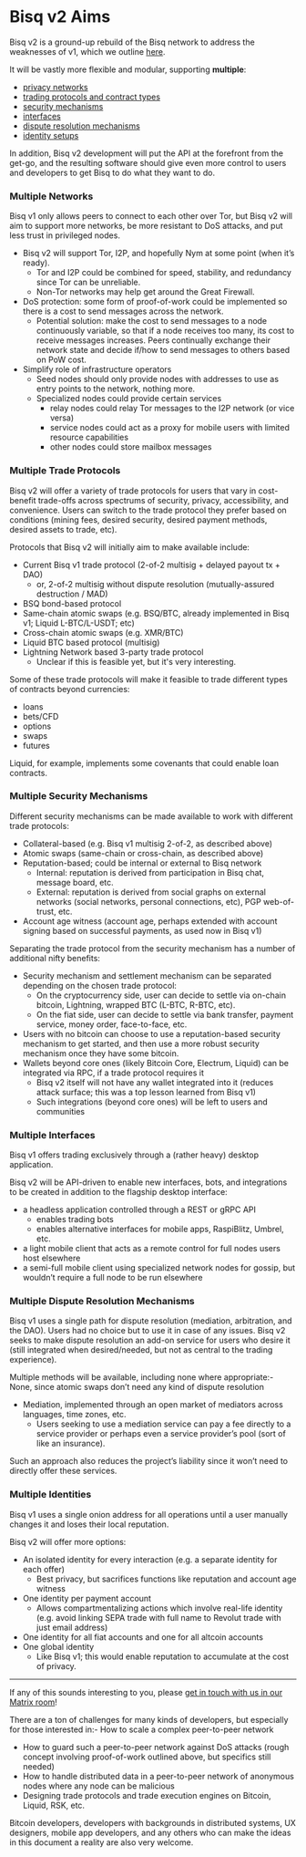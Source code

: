 # Bisq v2 Aims

Bisq v2 is a ground-up rebuild of the Bisq network to address the weaknesses of v1, which we outline [here](./motivations.md). 

It will be vastly more flexible and modular, supporting **multiple**: 
- [privacy networks](#multiple-networks)
- [trading protocols and contract types](#multiple-trade-protocols)
- [security mechanisms](#multiple-security-mechanisms)
- [interfaces](#multiple-interfaces)
- [dispute resolution mechanisms](#multiple-dispute-resolution-mechanisms)
- [identity setups](#multiple-identities)

In addition, Bisq v2 development will put the API at the forefront from the get-go, and the resulting software should give even more control to users and developers to get Bisq to do what they want to do.  

### Multiple Networks

Bisq v1 only allows peers to connect to each other over Tor, but Bisq v2 will aim to support more networks, be more resistant to DoS attacks, and put less trust in privileged nodes.
- Bisq v2 will support Tor, I2P, and hopefully Nym at some point (when it’s ready).
  - Tor and I2P could be combined for speed, stability, and redundancy since Tor can be unreliable.
  - Non-Tor networks may help get around the Great Firewall.
- DoS protection: some form of proof-of-work could be implemented so there is a cost to send messages across the network.
  - Potential solution: make the cost to send messages to a node continuously variable, so that if a node receives too many, its cost to receive messages increases. Peers continually exchange their network state and decide if/how to send messages to others based on PoW cost.
- Simplify role of infrastructure operators
  - Seed nodes should only provide nodes with addresses to use as entry points to the network, nothing more.
  - Specialized nodes could provide certain services
    - relay nodes could relay Tor messages to the I2P network (or vice versa)
    - service nodes could act as a proxy for mobile users with limited resource capabilities
    - other nodes could store mailbox messages

### Multiple Trade Protocols

Bisq v2 will offer a variety of trade protocols for users that vary in cost-benefit trade-offs across spectrums of security, privacy, accessibility, and convenience. Users can switch to the trade protocol they prefer based on conditions (mining fees, desired security, desired payment methods, desired assets to trade, etc).

Protocols that Bisq v2 will initially aim to make available include:
- Current Bisq v1 trade protocol (2-of-2 multisig + delayed payout tx + DAO)
  - or, 2-of-2 multisig without dispute resolution (mutually-assured destruction / MAD)
- BSQ bond-based protocol
- Same-chain atomic swaps (e.g. BSQ/BTC, already implemented in Bisq v1; Liquid L-BTC/L-USDT; etc)
- Cross-chain atomic swaps (e.g. XMR/BTC)
- Liquid BTC based protocol (multisig)
- Lightning Network based 3-party trade protocol
  - Unclear if this is feasible yet, but it's very interesting.

Some of these trade protocols will make it feasible to trade different types of contracts beyond currencies:
- loans
- bets/CFD
- options
- swaps
- futures

Liquid, for example, implements some covenants that could enable loan contracts.  

### Multiple Security Mechanisms

Different security mechanisms can be made available to work with different trade protocols:
- Collateral-based (e.g. Bisq v1 multisig 2-of-2, as described above)
- Atomic swaps (same-chain or cross-chain, as described above)
- Reputation-based; could be internal or external to Bisq network
  - Internal: reputation is derived from participation in Bisq chat, message board, etc.
  - External: reputation is derived from social graphs on external networks (social networks, personal connections, etc), PGP web-of-trust, etc.
- Account age witness (account age, perhaps extended with account signing based on successful payments, as used now in Bisq v1)

Separating the trade protocol from the security mechanism has a number of additional nifty benefits:

- Security mechanism and settlement mechanism can be separated depending on the chosen trade protocol:
  - On the cryptocurrency side, user can decide to settle via on-chain bitcoin, Lightning, wrapped BTC (L-BTC, R-BTC, etc).
  - On the fiat side, user can decide to settle via bank transfer, payment service, money order, face-to-face, etc.
- Users with no bitcoin can choose to use a reputation-based security mechanism to get started, and then use a more robust security mechanism once they have some bitcoin.
- Wallets beyond core ones (likely Bitcoin Core, Electrum, Liquid) can be integrated via RPC, if a trade protocol requires it
  - Bisq v2 itself will not have any wallet integrated into it (reduces attack surface; this was a top lesson learned from Bisq v1)
  - Such integrations (beyond core ones) will be left to users and communities

### Multiple Interfaces

Bisq v1 offers trading exclusively through a (rather heavy) desktop application.

Bisq v2 will be API-driven to enable new interfaces, bots, and integrations to be created in addition to the flagship desktop interface:
- a headless application controlled through a REST or gRPC API
  - enables trading bots
  - enables alternative interfaces for mobile apps, RaspiBlitz, Umbrel, etc.
- a light mobile client that acts as a remote control for full nodes users host elsewhere
- a semi-full mobile client using specialized network nodes for gossip, but wouldn’t require a full node to be run elsewhere

### Multiple Dispute Resolution Mechanisms

Bisq v1 uses a single path for dispute resolution (mediation, arbitration, and the DAO). Users had no choice but to use it in case of any issues. Bisq v2 seeks to make dispute resolution an add-on service for users who desire it (still integrated when desired/needed, but not as central to the trading experience).

Multiple methods will be available, including none where appropriate:- None, since atomic swaps don’t need any kind of dispute resolution

- Mediation, implemented through an open market of mediators across languages, time zones, etc.
  - Users seeking to use a mediation service can pay a fee directly to a service provider or perhaps even a service provider’s pool (sort of like an insurance).

Such an approach also reduces the project’s liability since it won’t need to directly offer these services.  

### Multiple Identities

Bisq v1 uses a single onion address for all operations until a user manually changes it and loses their local reputation.

Bisq v2 will offer more options:
- An isolated identity for every interaction (e.g. a separate identity for each offer)
  - Best privacy, but sacrifices functions like reputation and account age witness
- One identity per payment account
  - Allows compartmentalizing actions which involve real-life identity (e.g. avoid linking SEPA trade with full name to Revolut trade with just email address)
- One identity for all fiat accounts and one for all altcoin accounts
- One global identity
  - Like Bisq v1; this would enable reputation to accumulate at the cost of privacy.

---

If any of this sounds interesting to you, please [get in touch with us in our Matrix room](https://matrix.to/#/#bisq.v2.dev:bitcoin.kyoto)!

There are a ton of challenges for many kinds of developers, but especially for those interested in:- How to scale a complex peer-to-peer network
- How to guard such a peer-to-peer network against DoS attacks (rough concept involving proof-of-work outlined above, but specifics still needed)
- How to handle distributed data in a peer-to-peer network of anonymous nodes where any node can be malicious
- Designing trade protocols and trade execution engines on Bitcoin, Liquid, RSK, etc.
  
Bitcoin developers, developers with backgrounds in distributed systems, UX designers, mobile app developers, and any others who can make the ideas in this document a reality are also very welcome.  

